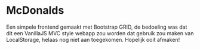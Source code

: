 # McDonalds



Een simpele frontend gemaakt met Bootstrap GRID, de bedoeling was dat dit een VanillaJS MVC style webapp zou worden dat gebruik zou maken van LocalStorage, helaas nog niet aan toegekomen. Hopelijk ooit afmaken!
